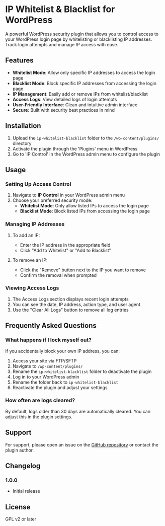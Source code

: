 # IP Whitelist & Blacklist for WordPress

A powerful WordPress security plugin that allows you to control access to your WordPress login page by whitelisting or blacklisting IP addresses. Track login attempts and manage IP access with ease.

## Features

- **Whitelist Mode**: Allow only specific IP addresses to access the login page
- **Blacklist Mode**: Block specific IP addresses from accessing the login page
- **IP Management**: Easily add or remove IPs from whitelist/blacklist
- **Access Logs**: View detailed logs of login attempts
- **User-Friendly Interface**: Clean and intuitive admin interface
- **Secure**: Built with security best practices in mind

## Installation

1. Upload the `ip-whitelist-blacklist` folder to the `/wp-content/plugins/` directory
2. Activate the plugin through the 'Plugins' menu in WordPress
3. Go to 'IP Control' in the WordPress admin menu to configure the plugin

## Usage

### Setting Up Access Control

1. Navigate to **IP Control** in your WordPress admin menu
2. Choose your preferred security mode:
   - **Whitelist Mode**: Only allow listed IPs to access the login page
   - **Blacklist Mode**: Block listed IPs from accessing the login page

### Managing IP Addresses

1. To add an IP:
   - Enter the IP address in the appropriate field
   - Click "Add to Whitelist" or "Add to Blacklist"

2. To remove an IP:
   - Click the "Remove" button next to the IP you want to remove
   - Confirm the removal when prompted

### Viewing Access Logs

1. The Access Logs section displays recent login attempts
2. You can see the date, IP address, action type, and user agent
3. Use the "Clear All Logs" button to remove all log entries

## Frequently Asked Questions

### What happens if I lock myself out?

If you accidentally block your own IP address, you can:
1. Access your site via FTP/SFTP
2. Navigate to `/wp-content/plugins/`
3. Rename the `ip-whitelist-blacklist` folder to deactivate the plugin
4. Log in to your WordPress admin
5. Rename the folder back to `ip-whitelist-blacklist`
6. Reactivate the plugin and adjust your settings

### How often are logs cleared?

By default, logs older than 30 days are automatically cleared. You can adjust this in the plugin settings.

## Support

For support, please open an issue on the [GitHub repository](https://github.com/yourusername/ip-whitelist-blacklist) or contact the plugin author.

## Changelog

### 1.0.0
* Initial release

## License

GPL v2 or later
